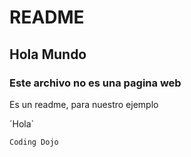 # README

## Hola Mundo

### Este archivo no es una pagina web

Es un readme, para nuestro ejemplo

´Hola´

`Coding Dojo`